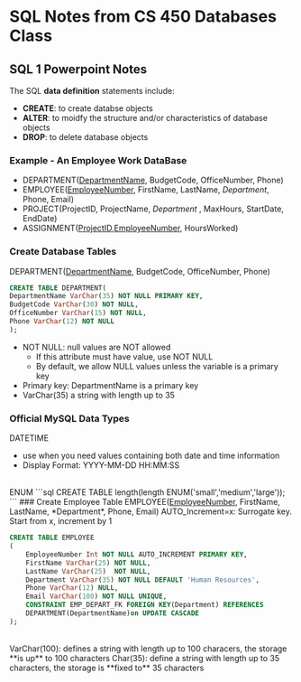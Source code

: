 # SQL Notes from CS 450 Databases Class

## SQL 1 Powerpoint Notes

The SQL **data definition** statements include: 
- **CREATE**: to create databse objects
- **ALTER**: to moidfy the structure and/or characteristics of database objects
- **DROP**: to delete database objects

### Example - An Employee Work DataBase
- DEPARTMENT(<u>DepartmentName</u>, BudgetCode, OfficeNumber, Phone)
- EMPLOYEE(<u>EmployeeNumber</u>, FirstName, LastName, *Department*, Phone, Email)
- PROJECT(ProjectID, ProjectName, *Department* , MaxHours, StartDate, EndDate)
- ASSIGNMENT(<u>ProjectID</u>,<u>EmployeeNumber</u>, HoursWorked)

### Create Database Tables
  DEPARTMENT(<u>DepartmentName</u>, BudgetCode, OfficeNumber, Phone)
``` SQL 
CREATE TABLE DEPARTMENT(
DepartmentName VarChar(35) NOT NULL PRIMARY KEY,
BudgetCode VarChar(30) NOT NULL,
OfficeNumber VarChar(15) NOT NULL,
Phone VarChar(12) NOT NULL
);
```
- NOT NULL: null values are NOT allowed
   - If this attribute must have value, use NOT NULL
   - By default, we allow NULL values unless the variable is a primary key
 - Primary key: DepartmentName is a primary key
 - VarChar(35) a string with length up to 35

### Official MySQL Data Types 
DATETIME 
- use when you need values containing both date and time information 
- Display Format: YYYY-MM-DD HH:MM:SS
<br/>
ENUM
```sql
CREATE TABLE length(length ENUM('small','medium','large'));
```
### Create Employee Table
EMPLOYEE(<u>EmployeeNumber</u>, FirstName, LastName, *Department*, Phone, Email)
AUTO_Increment=x: Surrogate key. Start from x, increment by 1

``` SQL
CREATE TABLE EMPLOYEE
(
    EmployeeNumber Int NOT NULL AUTO_INCREMENT PRIMARY KEY,
    FirstName VarChar(25) NOT NULL,
    LastName VarChar(25)  NOT NULL,
    Department VarChar(35) NOT NULL DEFAULT 'Human Resources',
    Phone VarChar(12) NULL,
    Email VarChar(100) NOT NULL UNIQUE,
    CONSTRAINT EMP_DEPART_FK FOREIGN KEY(Department) REFERENCES 
    DEPARTMENT(DepartmentName)on UPDATE CASCADE
);
```
<br/>
VarChar(100): defines a string with length up to 100 characers, the storage **is up** to 100 characters
Char(35): define a string with length up to 35 characters, the storage is **fixed to** 35 characters
